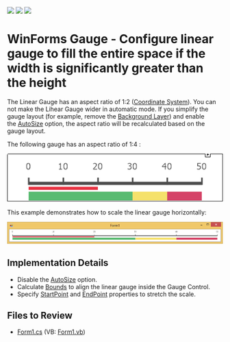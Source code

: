 <!-- default badges list -->
![](https://img.shields.io/endpoint?url=https://codecentral.devexpress.com/api/v1/VersionRange/128623720/14.1.7%2B)
[![](https://img.shields.io/badge/Open_in_DevExpress_Support_Center-FF7200?style=flat-square&logo=DevExpress&logoColor=white)](https://supportcenter.devexpress.com/ticket/details/T158525)
[![](https://img.shields.io/badge/📖_How_to_use_DevExpress_Examples-e9f6fc?style=flat-square)](https://docs.devexpress.com/GeneralInformation/403183)
<!-- default badges end -->

# WinForms Gauge - Configure linear gauge to fill the entire space if the width is significantly greater than the height

The Linear Gauge has an aspect ratio of 1:2 ([Coordinate System](https://docs.devexpress.com/WindowsForms/18220/controls-and-libraries/gauges/concepts/coordinate-system)). You can not make the Lihear Gauge wider in automatic mode. If you simplify the gauge layout (for example, remove the [Background Layer](https://docs.devexpress.com/WindowsForms/DevExpress.XtraGauges.Win.Gauges.Linear.LinearGauge.BackgroundLayers)) and enable the [AutoSize](https://docs.devexpress.com/WindowsForms/DevExpress.XtraGauges.Win.Gauges.Linear.LinearGauge.AutoSize) option, the aspect ratio will be recalculated based on the gauge layout.

The following gauge has an aspect ratio of 1:4 :

![WinForms Linear Gauge](https://raw.githubusercontent.com/DevExpress-Examples/how-to-configure-linear-gauge-to-fill-all-space-if-width-exceeds-height-significantly-t158525/14.1.7+/media/3502ad27-4ec0-11e4-80ba-00155d624807.png)

This example demonstrates how to scale the linear gauge horizontally:

![WinForms Linear Gauge with Custom Aspect Ratio](https://raw.githubusercontent.com/DevExpress-Examples/how-to-configure-linear-gauge-to-fill-all-space-if-width-exceeds-height-significantly-t158525/14.1.7+/media/97aa6654-4ec0-11e4-80ba-00155d624807.png)

## Implementation Details

* Disable the [AutoSize](https://docs.devexpress.com/WindowsForms/DevExpress.XtraGauges.Win.Gauges.Linear.LinearGauge.AutoSize) option.
* Calculate [Bounds](https://documentation.devexpress.com/#CoreLibraries/DevExpressXtraGaugesCoreModelBaseGauge_Boundstopic) to align the linear gauge inside the Gauge Control.
* Specify [StartPoint](https://docs.devexpress.com/CoreLibraries/DevExpress.XtraGauges.Core.Model.LinearScale.StartPoint) and [EndPoint](https://docs.devexpress.com/CoreLibraries/DevExpress.XtraGauges.Core.Model.LinearScale.EndPoint) properties to stretch the scale.


## Files to Review

* [Form1.cs](./CS/WindowsFormsApplication1/Form1.cs) (VB: [Form1.vb](./VB/WindowsFormsApplication1/Form1.vb))
